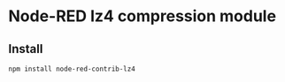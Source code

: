 Node-RED lz4 compression module
===============================

Install
-------

`npm install node-red-contrib-lz4`